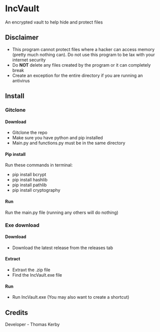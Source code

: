 # IncVault
An encrypted vault to help hide and protect files

## Disclaimer
* This program cannot protect files where a hacker can access memory (pretty much nothing can). Do not use this program to be lax with your internet security
* Do **NOT** delete any files created by the program or it can completely break
* Create an exception for the entire directory if you are running an antivirus

## Install
### Gitclone
#### Download
* Gitclone the repo
* Make sure you have python and pip installed
* Main.py and functions.py must be in the same directory
#### Pip install
Run these commands in terminal:
* pip install bcrypt
* pip install hashlib
* pip install pathlib
* pip install cryptography
#### Run
Run the main.py file (running any others will do nothing)
### Exe download
#### Download
* Download the latest release from the releases tab
#### Extract
* Extraxt the .zip file
* Find the IncVault.exe file
#### Run
* Run IncVault.exe (You may also want to create a shortcut)

## Credits
Developer - Thomas Kerby
